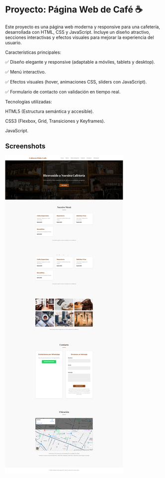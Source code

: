 
# Proyecto: Página Web de Café ☕


Este proyecto es una página web moderna y responsive para una cafetería, desarrollada con HTML, CSS y JavaScript. Incluye un diseño atractivo, secciones interactivas y efectos visuales para mejorar la experiencia del usuario.

Características principales:

✅ Diseño elegante y responsive (adaptable a móviles, tablets y desktop).

✅ Menú interactivo.

✅ Efectos visuales (hover, animaciones CSS, sliders con JavaScript).

✅ Formulario de contacto con validación en tiempo real.


Tecnologías utilizadas:

HTML5 (Estructura semántica y accesible).

CSS3 (Flexbox, Grid, Transiciones y Keyframes).

JavaScript.

## Screenshots
![Screenshot](screenshot/screen1.png)

